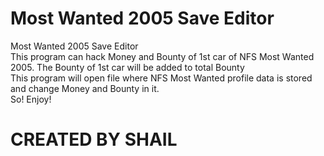# Most Wanted 2005 Save Editor
Most Wanted 2005 Save Editor <br>
This program can hack Money and Bounty of 1st car of NFS Most Wanted 2005. The Bounty of 1st car will be added to total Bounty<br>
This program will open file where NFS Most Wanted profile data is stored and change Money and Bounty in it. <br>
So! Enjoy! <br>

# CREATED BY SHAIL
